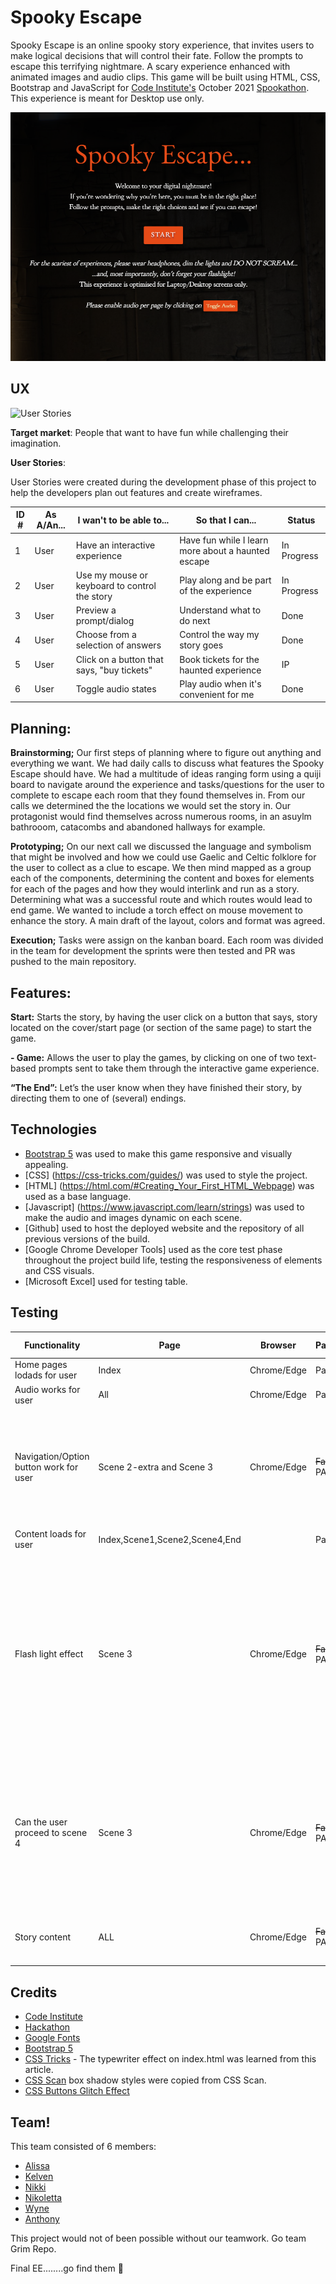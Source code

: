 # Spooky Escape

Spooky Escape is an online spooky story experience, that invites users to make logical decisions that will control their fate. Follow the prompts to escape this terrifying nightmare. A scary experience enhanced with animated images and audio clips. This game will be built using HTML, CSS, Bootstrap and JavaScript for [Code Institute's](https://codeinstitute.net/) October 2021 [Spookathon](https://hackathon.codeinstitute.net/hackathon/12/). This experience is meant for Desktop use only.

![Project Snapshot](https://github.com/alissatroiano/The-Grim-Repo/blob/main/assets/images/se-snapshot.PNG)

## UX

![User Stories](assets/images/user-stories.png)
 
**Target market**: People that want to have fun while challenging their imagination.

**User Stories**:

User Stories were created during the development phase of this project to help the developers plan out features and create wireframes.

| ID #       | As A/An... | I wan't to be able to... | So that I can... | Status |
| ----------- | ----------- | ----------- | ----------- | ----------- | 
|   1        | User       | Have an interactive experience | Have fun while I learn more about a haunted escape | In Progress |
| 2        | User  |  Use my mouse or keyboard to control the story | Play along and be part of the experience   | In Progress |
| 3        | User       | Preview a prompt/dialog | Understand what to do next  | Done |
| 4        | User       | Choose from a selection of answers | Control the way my story goes | Done |
| 5        | User       | Click on a button that says, "buy tickets" |  Book tickets for the haunted experience   | IP |
| 6        | User       | Toggle audio states |  Play audio when it's convenient for me   | Done |

## Planning: 

**Brainstorming;** Our first steps of planning where to figure out anything and everything we want.  We had daily calls to discuss what features the Spooky Escape should have. We had a multitude of ideas ranging form using a quiji board to navigate around the experience and tasks/questions for the user to complete to escape each room that they found themselves in. From our calls we determined the the locations we would set the story in.  Our protagonist would find themselves across numerous rooms, in an asuylm bathrooom, catacombs and abandoned hallways for example.  

**Prototyping;** On our next call we discussed the language and symbolism that might be involved and how we could use Gaelic and Celtic folklore for the user to collect as a clue to escape.  We then mind mapped as a group each of the components, determining the content and boxes for elements for each of the pages and how they would interlink and run as a story.  Determining what was a successful route and which routes would lead to end game. We wanted to include a torch effect on mouse movement to enhance the story.  A main draft of the layout, colors and format was agreed.

**Execution;** Tasks were assign on the kanban board. Each room was divided in the team for development the sprints were then tested and PR was pushed to the main repository.


## Features:

**Start:** Starts the story, by having the user click on a button that says, story located on the cover/start page (or section of the same page) to start the game.

**- Game:** Allows the user to play the games, by clicking on one of two text-based prompts sent to take them through the interactive game experience.

**“The End”:** Let’s the user know when they have finished their story, by directing them to one of (several) endings.

## Technologies

- [Bootstrap 5](https://getbootstrap.com/docs/5.1/getting-started/introduction/) was used to make this game responsive and visually appealing.
- [CSS]  (https://css-tricks.com/guides/) was used to style the project.
- [HTML] (https://html.com/#Creating_Your_First_HTML_Webpage) was used as a base language.
- [Javascript] (https://www.javascript.com/learn/strings) was used to make the audio and images dynamic on each scene.
- [Github] used to host the deployed website and the repository of all previous versions of the build.
- [Google Chrome Developer Tools] used as the core test phase throughout the project build life, testing the responsiveness of elements and CSS visuals.
- [Microsoft Excel] used for testing table.

## Testing
| Functionality                          | Page                           | Browser     | Pass/Fail | Comment if Fail                                                                                                     |
| -------------------------------------- | ------------------------------ | ----------- | --------- | ------------------------------------------------------------------------------------------------------------------- |
| Home pages lodads for user             | Index                          | Chrome/Edge | Pass      |                                                                                                                     |
| Audio works for user                   | All                            | Chrome/Edge | Pass      |                                                                                                                     |
| Navigation/Option button work for user | Scene 2-extra and Scene 3      | Chrome/Edge | ~~Fail~~ PASS      | ~~Option B and C brought me to a 404 page. On scene 3, Option A and C didn't work.~~ Now resolved                                |
| Content loads for user                 | Index,Scene1,Scene2,Scene4,End |             | Pass      |                                                                                                                     |
| Flash light effect                     | Scene 3                        | Chrome/Edge | ~~Fail~~ PASS      | ~~The flashlight effect doesn't work. It also doesn't stay in place.The "darkness" follows your mouse while scrolling~~ Now resolved in PR from Kelven |
| Can the user proceed to scene 4        | Scene 3                        | Chrome/Edge | ~~Fail~~ PASS      | ~~When the secret entrance is found, and press proceed nothing happens~~ Not necessarily a FAIL as this is a future feature                                                |
| Story content                          | ALL                            | Chrome/Edge | ~~Fail~~ PASS     | ~~Alignment issue~~ Content alignment resolved                                                                                                     |

## Credits

- [Code Institute](https://codeinstitute.net/)
- [Hackathon](https://hackathon.codeinstitute.net/)
- [Google Fonts](https://fonts.google.com/)
- [Bootstrap 5](https://getbootstrap.com/docs/5.1/getting-started/introduction/)
- [CSS Tricks](https://css-tricks.com/snippets/css/typewriter-effect/) - The typewriter effect on index.html was learned from this article.
- [CSS Scan](https://getcssscan.com/css-box-shadow-examples) box shadow styles were copied from CSS Scan.
- [CSS Buttons Glitch Effect](https://cssbuttons.io/detail/namecho/slippery-moth-23)

## Team!

This team consisted of 6 members:

- <a href="https://github.com/alissatroiano">Alissa</a>
- <a href="https://github.com/KelvenH">Kelven</a>
- <a href="https://github.com/bellsmith15">Nikki</a>
- <a href="https://github.com/nikolmichaelidou">Nikoletta</a>
- <a href="https://github.com/wyne-ybanez">Wyne</a>
- <a href="https://github.com/auzfuse">Anthony</a>

This project would not of been possible without our teamwork. Go team Grim Repo.

Final EE........go find them 🤜





